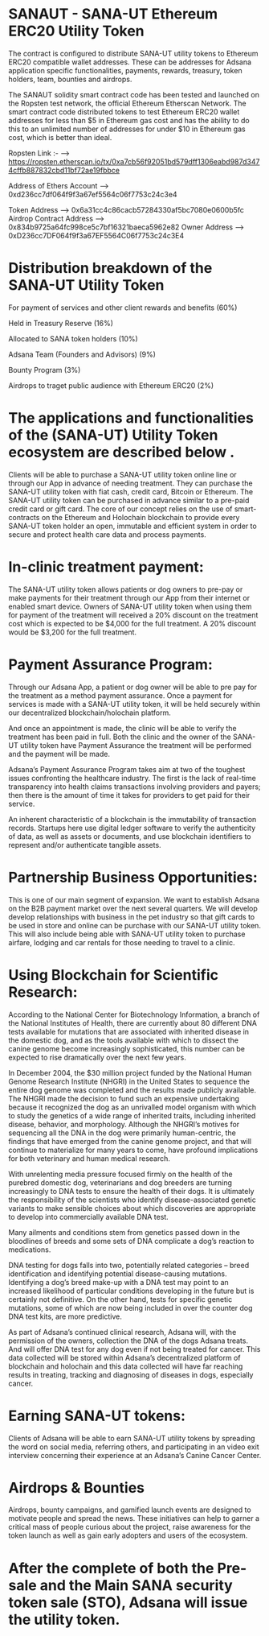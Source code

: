# SANAUT - SANA-UT Ethereum ERC20 Utility Token 

The contract is configured to distribute SANA-UT utility tokens to Ethereum ERC20 compatible wallet addresses.  These can be addresses for Adsana application specific functionalities, payments, rewards, treasury, token holders, team, bounties and airdrops.  

The SANAUT solidity smart contract code has been tested and launched on the Ropsten test network, the official Ethereum Etherscan Network.  The smart contract code distributed tokens to test Ethereum ERC20 wallet addresses for less than $5 in Ethereum gas cost and has the ability to do this to an unlimited number of addresses for under $10 in Ethereum gas cost, which is better than ideal.      

Ropsten Link :-  -->   https://ropsten.etherscan.io/tx/0xa7cb56f92051bd579dff1306eabd987d3474cffb887832cbd11bf72ae19fbbce

Address of Ethers Account -->  0xd236cc7df064f9f3a67ef5564c06f7753c24c3e4

Token Address -->  0x6a31cc4c86cacb57284330af5bc7080e0600b5fc
Airdrop Contract Address -->  0x834b9725a64fc998ce5c7bf16321baeca5962e82
Owner Address -->  0xD236cc7DF064f9f3a67EF5564C06f7753c24c3E4

# Distribution breakdown of the SANA-UT Utility Token

For payment of services and other client rewards and benefits (60%) 

Held in Treasury Reserve (16%)

Allocated to SANA token holders (10%)

Adsana Team (Founders and Advisors) (9%)

Bounty Program (3%)

Airdrops to traget public audience with Ethereum ERC20 (2%)


# The applications and functionalities of the (SANA-UT) Utility Token ecosystem are described below .

Clients will be able to purchase a SANA-UT utility token online line or through our App in advance of needing treatment. They can purchase the SANA-UT utility token with fiat cash, credit card, Bitcoin or Ethereum. The SANA-UT utility token can be purchased in advance similar to a pre-paid credit card or gift card. The core of our concept relies on the use of smart-contracts on the Ethereum and Holochain blockchain to provide every SANA-UT token holder an open, immutable and efficient system in order to secure and protect health care data and process payments. 

# In-clinic treatment payment:
The SANA-UT utility token allows patients or dog owners to pre-pay or make payments for their treatment through our App from their internet or enabled smart device. Owners of SANA-UT utility token when using them for payment of the treatment will received a 20% discount on the treatment cost which is expected to be $4,000 for the full treatment. A 20% discount would be $3,200 for the full treatment.

# Payment Assurance Program:
Through our Adsana App, a patient or dog owner will be able to pre pay for the treatment as a method payment assurance. Once a payment for services is made with a SANA-UT utility token, it will be held securely within our decentralized blockchain/holochain platform.

And once an appointment is made, the clinic will be able to verify the treatment has been paid in full. Both the clinic and the owner of the SANA-UT utility token have Payment Assurance the treatment will be performed and the payment will be made.

Adsana’s Payment Assurance Program takes aim at two of the toughest issues confronting the healthcare industry. The first is the lack of real-time transparency into health claims transactions involving providers and payers; then there is the amount of time it takes for providers to get paid for their service.

An inherent characteristic of a blockchain is the immutability of transaction records. Startups here use digital ledger software to verify the authenticity of data, as well as assets or documents, and use blockchain identifiers to represent and/or authenticate tangible assets.

# Partnership Business Opportunities:
This is one of our main segment of expansion. We want to establish Adsana on the B2B payment market over the next several quarters. We will develop develop relationships with business in the pet industry so that gift cards to be used in store and online can be purchase with our SANA-UT utility token. This will also include being able with SANA-UT utility token to purchase airfare, lodging and car rentals for those needing to travel to a clinic.

# Using Blockchain for Scientific Research:
According to the National Center for Biotechnology Information, a branch of the National Institutes of Health, there are currently about 80 different DNA tests available for mutations that are associated with inherited disease in the domestic dog, and as the tools available with which to dissect the canine genome become increasingly sophisticated, this number can be expected to rise dramatically over the next few years.

In December 2004, the $30 million project funded by the National Human Genome Research Institute (NHGRI) in the United States to sequence the entire dog genome was completed and the results made publicly available. The NHGRI made the decision to fund such an expensive undertaking because it recognized the dog as an unrivalled model organism with which to study the genetics of a wide range of inherited traits, including inherited disease, behavior, and morphology. Although the NHGRI’s motives for sequencing all the DNA in the dog were primarily human-centric, the findings that have emerged from the canine genome project, and that will continue to materialize for many years to come, have profound implications for both veterinary and human medical research.

With unrelenting media pressure focused firmly on the health of the purebred domestic dog, veterinarians and dog breeders are turning increasingly to DNA tests to ensure the health of their dogs. It is ultimately the responsibility of the scientists who identify disease-associated genetic variants to make sensible choices about which discoveries are appropriate to develop into commercially available DNA test.

Many ailments and conditions stem from genetics passed down in the bloodlines of breeds and some sets of DNA complicate a dog’s reaction to medications.

DNA testing for dogs falls into two, potentially related categories – breed identification and identifying potential disease-causing mutations. Identifying a dog’s breed make-up with a DNA test may point to an increased likelihood of
particular conditions developing in the future but is certainly not definitive. On the other hand, tests for specific genetic mutations, some of which are now being included in over the counter dog DNA test kits, are more predictive.

As part of Adsana’s continued clinical research, Adsana will, with the permission of the owners, collection the DNA of the dogs Adsana treats. And will offer DNA test for any dog even if not being treated for cancer. This data collected will be stored within Adsana’s decentralized platform of blockchain and holochain and this data collected will have far reaching results in treating, tracking and diagnosing of diseases in dogs, especially cancer.

# Earning SANA-UT tokens:
Clients of Adsana will be able to earn SANA-UT utility tokens by spreading the word on social media, referring others, and participating in an video exit interview concerning their experience at an Adsana’s Canine Cancer Center.

# Airdrops & Bounties 
Airdrops, bounty campaigns, and gamified launch events are designed to motivate people and spread the news. These initiatives can help to garner a critical mass of people curious about the project, raise awareness for the token launch as well as gain early adopters and users of the ecosystem. 

# After the complete of both the Pre-sale and the Main SANA security token sale (STO), Adsana will issue the utility token.



